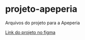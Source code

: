 # projeto-apeperia
Arquivos do projeto para a Apeperia

[Link do projeto no figma](https://www.figma.com/file/FidBn9f7BoBCoEs19EzbUD/Apeperia-Mobile-First?node-id=0%3A1)

